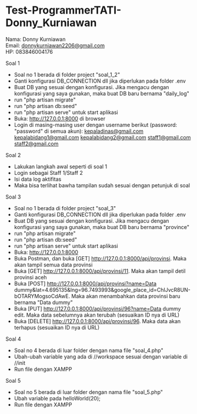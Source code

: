 # Test-ProgrammerTATI-Donny_Kurniawan
Nama: Donny Kurniawan<br>
Email: donnykurniawan2206@gmail.com<br>
HP: 083846004176<br>

Soal 1
- Soal no 1 berada di folder project "soal_1_2"
- Ganti konfigurasi DB_CONNECTION dll jika diperlukan pada folder .env
- Buat DB yang sesuai dengan konfigurasi. Jika mengacu dengan konfigurasi yang saya gunakan, maka buat DB baru bernama "daily_log"
- run "php artisan migrate"
- run "php artisan db:seed"
- run "php artisan serve" untuk start aplikasi
- Buka: http://127.0.0.1:8000 di browser
- Login di masing-masing user dengan username berikut (password: "password" di semua akun):
kepaladinas@gmail.com
kepalabidang1@gmail.com
kepalabidang2@gmail.com
staff1@gmail.com
staff2@gmail.com

Soal 2
- Lakukan langkah awal seperti di soal 1
- Login sebagai Staff 1/Staff 2
- Isi data log aktifitas
- Maka bisa terlihat bawha tampilan sudah sesuai dengan petunjuk di soal

Soal 3
- Soal no 1 berada di folder project "soal_3"
- Ganti konfigurasi DB_CONNECTION dll jika diperlukan pada folder .env
- Buat DB yang sesuai dengan konfigurasi. Jika mengacu dengan konfigurasi yang saya gunakan, maka buat DB baru bernama "province"
- run "php artisan migrate"
- run "php artisan db:seed"
- run "php artisan serve" untuk start aplikasi
- Buka: http://127.0.0.1:8000
- Buka Postman, dan buka [GET] http://127.0.0.1:8000/api/provinsi. Maka akan tampil semua data provinsi
- Buka [GET] http://127.0.0.1:8000/api/provinsi/11. Maka akan tampil detil provinsi aceh
- Buka [POST] http://127.0.0.1:8000/api/provinsi?name=Data dummy&lat=4.695135&lng=96.7493993&google_place_id=ChIJvcR8UN-bOTARYMogsoCdAwE. Maka akan menambahkan data provinsi baru bernama "Data dummy"
- Buka [PUT] http://127.0.0.1:8000/api/provinsi/96?name=Data dummy edit. Maka data sebelumnya akan terubah (sesuaikan ID nya di URL)
- Buka [DELETE] http://127.0.0.1:8000/api/provinsi/96. Maka data akan terhapus (sesuaikan ID nya di URL)

Soal 4
- Soal no 4 berada di luar folder dengan nama file "soal_4.php"
- Ubah-ubah variable yang ada di //workspace sesuai dengan variable di //init
- Run file dengan XAMPP

Soal 5
- Soal no 5 berada di luar folder dengan nama file "soal_5.php"
- Ubah variable pada helloWorld(20);
- Run file dengan XAMPP
